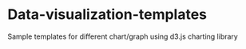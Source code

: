 # Data-visualization-templates
Sample templates for different chart/graph using d3.js charting library
